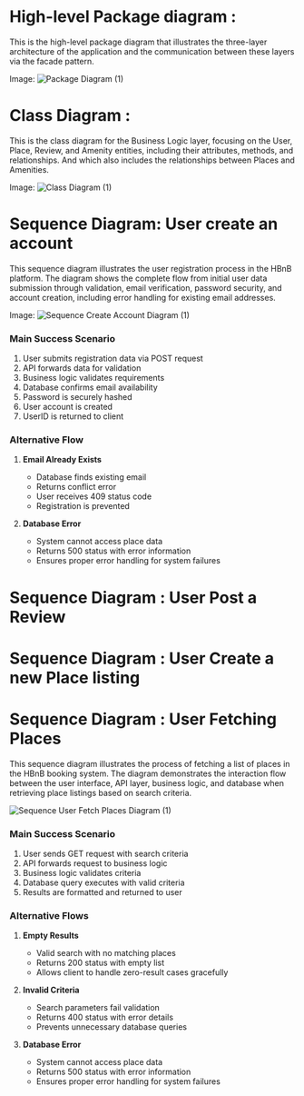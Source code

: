 
# High-level Package diagram :

This is the high-level package diagram that illustrates the three-layer architecture of the application and the communication between these layers via the facade pattern.




Image:
![Package Diagram (1)]()

# Class Diagram :

This is the class diagram for the Business Logic layer, focusing on the User, Place, Review, and Amenity entities, including their attributes, methods, and relationships. And which also includes the relationships between Places and Amenities.

Image:
![Class Diagram (1)]()

# Sequence Diagram: User create an account

This sequence diagram illustrates the user registration process in the HBnB platform. The diagram shows the complete flow from initial user data submission through validation, email verification, password security, and account creation, including error handling for existing email addresses.

Image:
![Sequence Create Account Diagram (1)]()

### Main Success Scenario
1. User submits registration data via POST request
2. API forwards data for validation
3. Business logic validates requirements
4. Database confirms email availability
5. Password is securely hashed
6. User account is created
7. UserID is returned to client

### Alternative Flow
1. **Email Already Exists**
   - Database finds existing email
   - Returns conflict error
   - User receives 409 status code
   - Registration is prevented

2. **Database Error**
   - System cannot access place data
   - Returns 500 status with error information
   - Ensures proper error handling for system failures

# Sequence Diagram : User Post a Review


# Sequence Diagram : User Create a new Place listing



# Sequence Diagram : User Fetching Places

This sequence diagram illustrates the process of fetching a list of places in the HBnB booking system. The diagram demonstrates the interaction flow between the user interface, API layer, business logic, and database when retrieving place listings based on search criteria.

![Sequence User Fetch Places Diagram (1)]()

### Main Success Scenario
1. User sends GET request with search criteria
2. API forwards request to business logic
3. Business logic validates criteria
4. Database query executes with valid criteria
5. Results are formatted and returned to user

### Alternative Flows
1. **Empty Results**
   - Valid search with no matching places
   - Returns 200 status with empty list
   - Allows client to handle zero-result cases gracefully

2. **Invalid Criteria**
   - Search parameters fail validation
   - Returns 400 status with error details
   - Prevents unnecessary database queries

3. **Database Error**
   - System cannot access place data
   - Returns 500 status with error information
   - Ensures proper error handling for system failures
